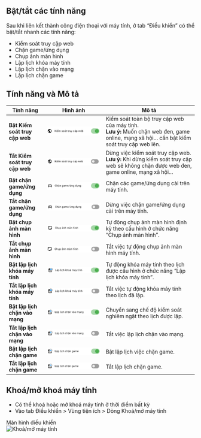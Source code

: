 ## Bật/tắt các tính năng

Sau khi liên kết thành công điện thoại với máy tính, ở tab “Điều khiển” có thể bật/tắt nhanh các tính năng:

-   Kiểm soát truy cập web
-   Chặn game/ứng dụng
-   Chụp ảnh màn hình
-   Lập lịch khóa máy tính
-   Lập lịch chặn vào mạng
-   Lập lịch chặn game

## Tính năng và Mô tả

| **Tính năng**                  | **Hình ảnh**                   | **Mô tả**                                                                                                                                     |
| ------------------------------ | ------------------------------ | --------------------------------------------------------------------------------------------------------------------------------------------- |
| **Bật Kiểm soát truy cập web** | ![Hình ảnh 1](../img/f1.png)   | Kiểm soát toàn bộ truy cập web của máy tính. <br> **Lưu ý:** Muốn chặn web đen, game online, mạng xã hội… cần bật kiểm soát truy cập web lên. |
| **Tắt Kiểm soát truy cập web** | ![Hình ảnh 2](../img/f2.png)   | Dừng việc kiểm soát truy cập web. <br> **Lưu ý:** Khi dừng kiểm soát truy cập web sẽ không chặn được web đen, game online, mạng xã hội…       |
| **Bật chặn game/ứng dụng**     | ![Hình ảnh 3](../img/f3.png)   | Chặn các game/ứng dụng cài trên máy tính.                                                                                                     |
| **Tắt chặn game/ứng dụng**     | ![Hình ảnh 4](../img/f4.png)   | Dừng việc chặn game/ứng dụng cài trên máy tính.                                                                                               |
| **Bật chụp ảnh màn hình**      | ![Hình ảnh 5](../img/f5.png)   | Tự động chụp ảnh màn hình định kỳ theo cấu hình ở chức năng “Chụp ảnh màn hình”.                                                              |
| **Tắt chụp ảnh màn hình**      | ![Hình ảnh 6](../img/f6.png)   | Tắt việc tự động chụp ảnh màn hình máy tính.                                                                                                  |
| **Bật lập lịch khóa máy tính** | ![Hình ảnh 7](../img/f7.png)   | Tự động khóa máy tính theo lịch được cấu hình ở chức năng “Lập lịch khóa máy tính”.                                                           |
| **Tắt lập lịch khóa máy tính** | ![Hình ảnh 8](../img/f8.png)   | Tắt việc tự động khóa máy tính theo lịch đã lập.                                                                                              |
| **Bật lập lịch chặn vào mạng** | ![Hình ảnh 9](../img/f9.png)   | Chuyển sang chế độ kiểm soát nghiêm ngặt theo lịch được lập.                                                                                  |
| **Tắt lập lịch chặn vào mạng** | ![Hình ảnh 10](../img/f10.png) | Tắt việc lập lịch chặn vào mạng.                                                                                                              |
| **Bật lập lịch chặn game**     | ![Hình ảnh 11](../img/f11.png) | Bật lập lịch việc chặn game.                                                                                                                  |
| **Tắt lập lịch chặn game**     | ![Hình ảnh 12](../img/f12.png) | Tắt lập lịch chặn game.                                                                                                                       |

## Khoá/mở khoá máy tính

-   Có thể khoá hoặc mở khoá máy tính ở thời điểm bất kỳ
-   Vào tab Điều khiển > Vùng tiện ích > Dòng Khoá/mở máy tính

  <div class="guide-container guide-grid grid--2-cols">
    <div class="guide-card">
      <div class="guide-title guide-title--5">Màn hình điều khiển</div>
      <div class="guide-content guide-content--95">
        <img src="../../img/ip14.png" alt="Khoá/mở máy tính">
      </div>
    </div>
    <div class="guide-card">
    </div>
  </div>
